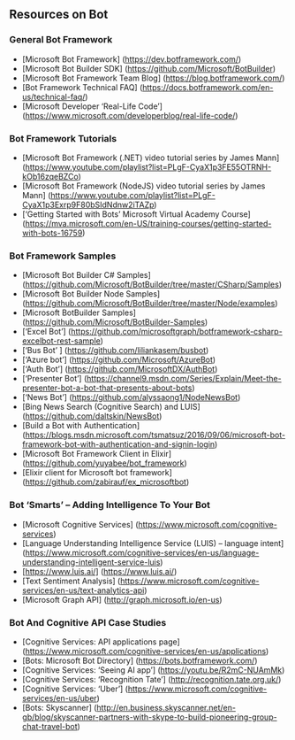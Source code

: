 ## Resources on Bot

### General Bot Framework
* [Microsoft Bot Framework] (https://dev.botframework.com/)
* [Microsoft Bot Builder SDK] (https://github.com/Microsoft/BotBuilder)
* [Microsoft Bot Framework Team Blog] (https://blog.botframework.com/)
* [Bot Framework Technical FAQ] (https://docs.botframework.com/en-us/technical-faq/)
* [Microsoft Developer ‘Real-Life Code’] (https://www.microsoft.com/developerblog/real-life-code/)

### Bot Framework Tutorials
* [Microsoft Bot Framework (.NET) video tutorial series by James Mann] (https://www.youtube.com/playlist?list=PLgF-CyaX1p3FE55OTRNH-kOb16zqeBZCo)
* [Microsoft Bot Framework (NodeJS) video tutorial series by James Mann] (https://www.youtube.com/playlist?list=PLgF-CyaX1p3Exrp9F80bSIdNdnw2iTAZp)
* [‘Getting Started with Bots’  Microsoft Virtual Academy Course] (https://mva.microsoft.com/en-US/training-courses/getting-started-with-bots-16759)

### Bot Framework Samples
* [Microsoft Bot Builder C# Samples] (https://github.com/Microsoft/BotBuilder/tree/master/CSharp/Samples)
* [Microsoft Bot Builder Node Samples] (https://github.com/Microsoft/BotBuilder/tree/master/Node/examples)
* [Microsoft BotBuilder Samples] (https://github.com/Microsoft/BotBuilder-Samples)
* [‘Excel Bot’] (https://github.com/microsoftgraph/botframework-csharp-excelbot-rest-sample)
* [‘Bus Bot’ ] (https://github.com/liliankasem/busbot)
* [‘Azure bot’] (https://github.com/Microsoft/AzureBot)
* [‘Auth Bot’] (https://github.com/MicrosoftDX/AuthBot)
* [‘Presenter Bot’] (https://channel9.msdn.com/Series/Explain/Meet-the-presenter-bot-a-bot-that-presents-about-bots)
* [‘News Bot’] (https://github.com/alyssaong1/NodeNewsBot)
* [Bing News Search (Cognitive Search) and LUIS] (https://github.com/daltskin/NewsBot)
* [Build a Bot with Authentication] (https://blogs.msdn.microsoft.com/tsmatsuz/2016/09/06/microsoft-bot-framework-bot-with-authentication-and-signin-login)
* [Microsoft Bot Framework Client in Elixir] (https://github.com/yuyabee/bot_framework)
* [Elixir client for Microsoft bot framework] (https://github.com/zabirauf/ex_microsoftbot)

### Bot ‘Smarts’ – Adding Intelligence To Your Bot
* [Microsoft Cognitive Services] (https://www.microsoft.com/cognitive-services)
* [Language Understanding Intelligence Service (LUIS) – language intent] (https://www.microsoft.com/cognitive-services/en-us/language-understanding-intelligent-service-luis)
* [https://www.luis.ai/] (https://www.luis.ai/)
* [Text Sentiment Analysis] (https://www.microsoft.com/cognitive-services/en-us/text-analytics-api)
* [Microsoft Graph API] (http://graph.microsoft.io/en-us)

### Bot And Cognitive API Case Studies
* [Cognitive Services: API applications page] (https://www.microsoft.com/cognitive-services/en-us/applications)
* [Bots: Microsoft Bot Directory] (https://bots.botframework.com/)
* [Cognitive Services: ‘Seeing AI app’] (https://youtu.be/R2mC-NUAmMk)
* [Cognitive Services: ‘Recognition Tate’] (http://recognition.tate.org.uk/)
* [Cognitive Services: ‘Uber’] (https://www.microsoft.com/cognitive-services/en-us/uber)
* [Bots: Skyscanner] (http://en.business.skyscanner.net/en-gb/blog/skyscanner-partners-with-skype-to-build-pioneering-group-chat-travel-bot)



